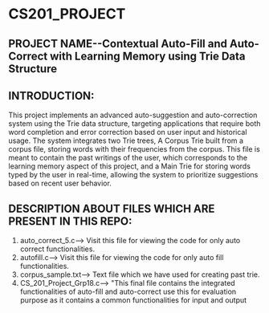 # CS201_PROJECT
## PROJECT NAME--Contextual Auto-Fill and Auto-Correct with Learning Memory using Trie Data Structure
## INTRODUCTION:
This project implements an advanced auto-suggestion and auto-correction system using the Trie data structure,
targeting applications that require both word completion and error correction based on user input and historical
usage. The system integrates two Trie trees, A Corpus Trie built from a corpus file, storing words with their
frequencies from the corpus. This file is meant to contain the past writings of the user, which corresponds to
the learning memory aspect of this project, and a Main Trie for storing words typed by the user in real-time,
allowing the system to prioritize suggestions based on recent user behavior.
## DESCRIPTION ABOUT FILES WHICH ARE PRESENT IN THIS REPO:
1. auto_correct_5.c--> Visit this file for viewing the code for only auto correct functionalities.
2. autofill.c--> Visit this file for viewing the code for only auto fill functionalities.
3. corpus_sample.txt--> Text file which we have used for creating past trie.
4. CS_201_Project_Grp18.c--> "This final file contains the integrated functionalities of auto-fill and auto-correct use this for evaluation purpose as it contains a common functionalities for input and output
